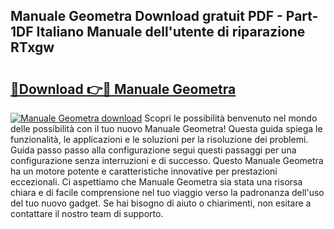 ## Manuale Geometra Download gratuit PDF - Part-1DF Italiano Manuale dell'utente di riparazione RTxgw

# <h2><a href="http://dffui7w.blite.top/?on=Manuale+Geometra">🔗Download 👉🔴 Manuale Geometra</a></h2>

[![Manuale Geometra download](https://i.imgur.com/lujVjoI.png)](http://dffui7w.blite.top/?on=Manuale+Geometra)
Scopri le possibilità benvenuto nel mondo delle possibilità con il tuo nuovo Manuale Geometra! Questa guida spiega le funzionalità, le applicazioni e le soluzioni per la risoluzione dei problemi. Guida passo passo alla configurazione segui questi passaggi per una configurazione senza interruzioni e di successo. Questo Manuale Geometra ha un motore potente e caratteristiche innovative per prestazioni eccezionali. Ci aspettiamo che Manuale Geometra sia stata una risorsa chiara e di facile comprensione nel tuo viaggio verso la padronanza dell'uso del tuo nuovo gadget. Se hai bisogno di aiuto o chiarimenti, non esitare a contattare il nostro team di supporto.
